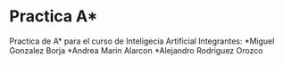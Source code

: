 # Practica A*
Practica de A* para el curso de Inteligecia Artificial
Integrantes:
*Miguel Gonzalez Borja
*Andrea Marin Alarcon
*Alejandro Rodriguez Orozco

